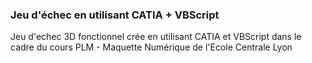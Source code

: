 ### Jeu d'échec en utilisant CATIA + VBScript

Jeu d'echec 3D fonctionnel crée en utilisant CATIA et VBScript dans le cadre du cours PLM - Maquette Numérique de l'Ecole Centrale Lyon

